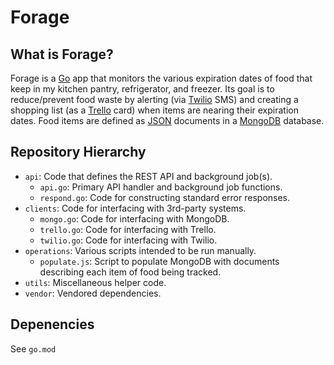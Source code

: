 # Forage

## What is Forage?
Forage is a [Go][go] app that monitors the various expiration dates of food that keep in my kitchen pantry, refrigerator, and freezer. Its goal is to reduce/prevent food waste by alerting (via [Twilio][twilio] SMS) and creating a shopping list (as a [Trello][trello] card) when items are nearing their expiration dates. Food items are defined as [JSON][json] documents in a [MongoDB][mongo] database.

## Repository Hierarchy
- `api`: Code that defines the REST API and background job(s).
  - `api.go`: Primary API handler and background job functions.
  - `respond.go`: Code for constructing standard error responses.
- `clients`: Code for interfacing with 3rd-party systems.
  - `mongo.go`: Code for interfacing with MongoDB.
  - `trello.go`: Code for interfacing with Trello.
  - `twilio.go`: Code for interfacing with Twilio.
- `operations`: Various scripts intended to be run manually.
  - `populate.js`: Script to populate MongoDB with documents describing each item of food being tracked.
- `utils`: Miscellaneous helper code.
- `vendor`: Vendored dependencies.

## Depenencies
See `go.mod`


[go]: https://golang.org/
[json]: https://www.json.org/json-en.html
[mongo]: https://www.mongodb.com/
[trello]: https://trello.com/
[twilio]: https://www.twilio.com/